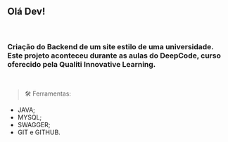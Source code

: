## Olá Dev!
<br>

### Criação do Backend de um site estilo de uma universidade. Este projeto aconteceu durante as aulas do DeepCode, curso oferecido pela Qualiti Innovative Learning.

<br>

> 🛠️ Ferramentas:

- JAVA;
- MYSQL;
- SWAGGER;
- GIT e GITHUB.
